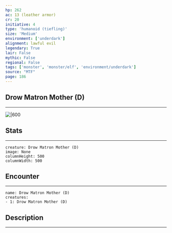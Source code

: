```yaml
---
hp: 262
ac: 13 (leather armor)
cr: 20
initiative: 4
type: 'humanoid (tiefling)'    
size: 'Medium'
environment: ['underdark']
alignment: lawful evil
legendary: True
lair: False
mythic: False
regional: False
tags: ['monster', 'monster/elf', 'environment/underdark']
source: "MTF"
page: 186
---
```


## Drow Matron Mother (D)
---

![|600](D:/Program%20Files/5e.tools/img/bestiary/MTF/Drow%20Matron%20Mother.jpg)

## Stats
---

```statblock
creature: Drow Matron Mother (D)
image: None
columnHeight: 500
columnWidth: 500
```

## Encounter
---

```encounter-table
name: Drow Matron Mother (D)
creatures:
- 1: Drow Matron Mother (D)
```

## Description
---




